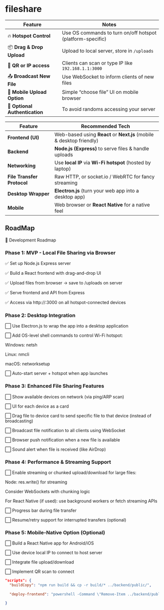 # fileshare

| Feature                        | Notes                                                      |
| ------------------------------ | ---------------------------------------------------------- |
| 🔥 **Hotspot Control**         | Use OS commands to turn on/off hotspot (platform-specific) |
| 📦 **Drag & Drop Upload**      | Upload to local server, store in `/uploads`                |
| 🔗 **QR or IP access**         | Clients can scan or type IP like `192.168.1.1:3000`        |
| 📤 **Broadcast New File**      | Use WebSocket to inform clients of new files               |
| 📲 **Mobile Upload Option**    | Simple “choose file” UI on mobile browser                  |
| 🧠 **Optional Authentication** | To avoid randoms accessing your server                     |

| Feature                    | Recommended Tech                                                     |
| -------------------------- | -------------------------------------------------------------------- |
| **Frontend (UI)**          | Web-based using **React** or **Next.js** (mobile & desktop friendly) |
| **Backend**                | **Node.js (Express)** to serve files & handle uploads                |
| **Networking**             | Use **local IP** via **Wi-Fi hotspot** (hosted by laptop)            |
| **File Transfer Protocol** | Raw HTTP, or socket.io / WebRTC for fancy streaming                  |
| **Desktop Wrapper**        | **Electron.js** (turn your web app into a desktop app)               |
| **Mobile**                 | Web browser or **React Native** for a native feel                    |

## RoadMap

🔨 Development Roadmap

### Phase 1: MVP - Local File Sharing via Browser

✅ Set up Node.js Express server

✅ Build a React frontend with drag-and-drop UI

✅ Upload files from browser → save to /uploads on server

✅ Serve frontend and API from Express

✅ Access via http://<host-ip>:3000 on all hotspot-connected devices

### Phase 2: Desktop Integration

⬜ Use Electron.js to wrap the app into a desktop application

⬜ Add OS-level shell commands to control Wi-Fi hotspot:

Windows: netsh

Linux: nmcli

macOS: networksetup

⬜ Auto-start server + hotspot when app launches

### Phase 3: Enhanced File Sharing Features

⬜ Show available devices on network (via ping/ARP scan)

⬜ UI for each device as a card

⬜ Drag file to device card to send specific file to that device (instead of broadcasting)

⬜ Broadcast file notification to all clients using WebSocket

⬜ Browser push notification when a new file is available

⬜ Sound alert when file is received (like AirDrop)

### Phase 4: Performance & Streaming Support

⬜ Enable streaming or chunked upload/download for large files:

Node: res.write() for streaming

Consider WebSockets with chunking logic

For React Native (if used): use background workers or fetch streaming APIs

⬜ Progress bar during file transfer

⬜ Resume/retry support for interrupted transfers (optional)

### Phase 5: Mobile-Native Option (Optional)

⬜ Build a React Native app for Android/iOS

⬜ Use device local IP to connect to host server

⬜ Integrate file upload/download

⬜ Implement QR scan to connect

```json
"scripts": {
  "buildCopy": "npm run build && cp -r build/* ../backend/public/",
  
  "deploy-frontend": "powershell -Command \"Remove-Item ../backend/public/* -Recurse -Force; npm run build; Copy-Item -Path build/* -Destination ../backend/public/ -Recurse\""

}
```
